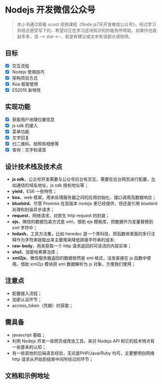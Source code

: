 # Nodejs 开发微信公众号

> 本小书通过观看 scoot 视频课程《Node.js7天开发微信公众号》，经过学习并结合感受写下的，希望对正在学习这块知识的你能有所帮助。如果你也收益多多，请 --> star <--。若是有建议或文中有误部分请轻喷。

## 目标

- [x] 交互流程
- [x] Nodejs 使用技巧
- [x] 架构项目方式
- [x] Koa 框架使用
- [x] ES2015 新特性

## 实现功能

- [x] 获取用户地理位置信息
- [x] js sdk 的接入
- [x] 菜单功能
- [x] 文字回复
- [x] 扫二维码、拍照和相册等
- [x] 查询：文字和语音

## 设计技术栈及技术点

- **js sdk**，公众号开发需要与公众号后台有交互，需要在后台网页进行配置，比如通信的域名地址，js sdk 授权地址等；
- **yield**，ES6 一些特性；
- **koa**，web 框架，用来处理服务器之间的应用初始化、接口调用及数据响应；
- **bluebird**，尽管 Promise 在高版本 nodejs 里已经提供，但还是引用 bluebird 处理和封装异步请求；
- **request**，网络请求，对原生 http request 的封装；
- **ejs**，微信的数据包装方式是 xml，借助 ejs 模板库，把数据作为变量替换到 xml 字符中；
- **lodash**，工具方法集，比如 heredoc 是一个黑科技，把函数体里面的多行注释作为字符串提取出来主要用来降低拼接字符串的成本;
- **raw-body**，用来获取一个 http 请求返回的可读流的内容实体；
- **sha1**，加密哈希算法库；
- **xml2js**，微信服务器返回的数据依然是 xml 格式，没发直接在 js 函数中使用，借助 xml2js 模块把 xml 数据解析为 js 对象，方便我们使用；

## 注意点

- 配置接入流程；
- 加密认证环节；
- access_token（凭据）的获取；

## 需具备

- javascript 基础；
- 利用 Nodejs 开发一些网页或爬虫工具，来对 Nodejs API 和它的技术特点有一些基本的认知；
- 有一些其他的后端语言经验，无论是PHP/Java/Ruby 均可，主要整明白网络 http 请求从开始到结束中间所经过的环节；
  
## 文档和示例地址
